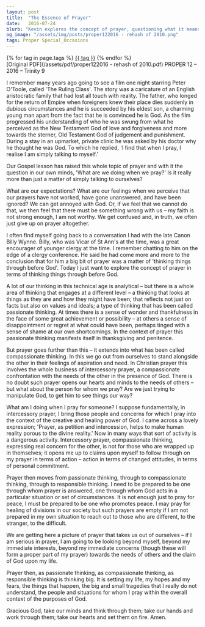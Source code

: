 ```yaml
---
layout: post
title:  "The Essence of Prayer"
date:   2016-07-24
blurb: "Kevin explores the concept of prayer, questioning what it means to pray and the expectations we hold. He reflects on the nature of prayer as 'thinking things through before God,' encompassing passionate, compassionate, and responsible thinking. Prayer is presented not just as a personal act but as an engagement with the needs of others and a call to action, aligning our lives with the purposes of God."
og_image: "/assets/img/posts/proper122016 - rehash of 2010.png"
tags: Proper Special_Occasions
---    
```

<div class="tag-pills">
    {% for tag in page.tags %}
    <a href="{{ site.baseurl }}/tag/{{ tag | slugify }}" class="tag-pill">{{ tag }}</a>
    {% endfor %}
</div>
[Original PDF](/assets/pdf/proper122016 - rehash of 2010.pdf)
PROPER 12 – 2016 – Trinity 9

I remember many years ago going to see a film one night starring Peter O'Toole, called 'The Ruling Class'. The story was a caricature of an English aristocratic family that had lost all touch with reality. The father, who longed for the return of Empire when foreigners knew their place dies suddenly in dubious circumstances and he is succeeded by his eldest son, a charming young man apart from the fact that he is convinced he is God. As the film progressed his understanding of who he was swung from what he perceived as the New Testament God of love and forgiveness and more towards the sterner, Old Testament God of judgement and punishment. During a stay in an upmarket, private clinic he was asked by his doctor why he thought he was God. To which he replied, 'I find that when I pray, I realise I am simply talking to myself.'

Our Gospel lesson has raised this whole topic of prayer and with it the question in our own minds, 'What are we doing when we pray?' Is it really more than just a matter of simply talking to ourselves?

What are our expectations? What are our feelings when we perceive that our prayers have not worked, have gone unanswered, and have been ignored? We can get annoyed with God. Or, if we feel that we cannot do that, we then feel that there must be something wrong with us – my faith is not strong enough, I am not worthy. We get confused and, in truth, we often just give up on prayer altogether.

I often find myself going back to a conversation I had with the late Canon Billy Wynne. Billy, who was Vicar of St Ann's at the time, was a great encourager of younger clergy at the time. I remember chatting to him on the edge of a clergy conference. He said he had come more and more to the conclusion that for him a big bit of prayer was a matter of 'thinking things through before God'. Today I just want to explore the concept of prayer in terms of thinking things through before God.

A lot of our thinking in this technical age is analytical – but there is a whole area of thinking that engages at a different level – a thinking that looks at things as they are and how they might have been; that reflects not just on facts but also on values and ideals; a type of thinking that has been called passionate thinking. At times there is a sense of wonder and thankfulness in the face of some great achievement or possibility – at others a sense of disappointment or regret at what could have been, perhaps tinged with a sense of shame at our own shortcomings. In the context of prayer this passionate thinking manifests itself in thanksgiving and penitence.

But prayer goes further than this – it extends into what has been called compassionate thinking. In this we go out from ourselves to stand alongside the other in their feelings of aspiration and need. In Christian prayer this involves the whole business of intercessory prayer, a compassionate confrontation with the needs of the other in the presence of God. There is no doubt such prayer opens our hearts and minds to the needs of others – but what about the person for whom we pray? Are we just trying to manipulate God, to get him to see things our way?

What am I doing when I pray for someone? I suppose fundamentally, in intercessory prayer, I bring those people and concerns for which I pray into the context of the creative and healing power of God. I came across a lovely expression; 'Prayer, as petition and intercession, helps to make human reality porous to the divine reality.' Now in many ways that sort of activity is a dangerous activity. Intercessory prayer, compassionate thinking, expressing real concern for the other, is not for those who are wrapped up in themselves; it opens me up to claims upon myself to follow through on my prayer in terms of action – action in terms of changed attitudes, in terms of personal commitment.

Prayer then moves from passionate thinking, through to compassionate thinking, through to responsible thinking. I need to be prepared to be one through whom prayer is answered, one through whom God acts in a particular situation or set of circumstances. It is not enough just to pray for peace, I must be prepared to be one who promotes peace. I may pray for healing of divisions in our society but such prayers are empty if I am not prepared in my own situation to reach out to those who are different, to the stranger, to the difficult.

We are getting here a picture of prayer that takes us out of ourselves – if I am serious in prayer, I am going to be looking beyond myself, beyond my immediate interests, beyond my immediate concerns (though these will form a proper part of my prayer) towards the needs of others and the claim of God upon my life.

Prayer then, as passionate thinking, as compassionate thinking, as responsible thinking is thinking big. It is setting my life, my hopes and my fears, the things that happen, the big and small tragedies that I really do not understand, the people and situations for whom I pray within the overall context of the purposes of God.

Gracious God, take our minds and think through them; take our hands and work through them; take our hearts and set them on fire. Amen.

